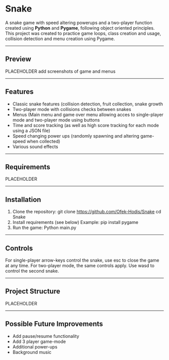 # Snake
A snake game with speed altering powerups and a two-player function created using **Python** and **Pygame**, following object oriented principles.
This project was created to practice game loops, class creation and usage, collision detection and menu creation using Pygame.

---

## Preview
PLACEHOLDER add screenshots of game and menus

---

## Features
- Classic snake features (collision detection, fruit collection, snake growth
- Two-player mode with collisions checks between snakes
- Menus (Main menu and game over menu allowing acces to single-player mode and two-player mode using buttons
- Time and score tracking (as well as high score tracking for each mode using a JSON file)
- Speed changing power ups (randomly spawning and altering game-speed when collected)
- Various sound effects

---

## Requirements
PLACEHOLDER

---

## Installation
1. Clone the repository:
  git clone https://github.com/Ofek-Hodis/Snake
  cd Snake
2. Install requirements (see below)
  Example:
    pip install pygame
3. Run the game:
   Python main.py

---

## Controls
For single-player arrow-keys control the snake, use esc to close the game at any time.
For two-player mode, the same controls apply. Use wasd to control the second snake.

---

## Project Structure

PLACEHOLDER

---

## Possible Future Improvements
- Add pause/resume functionality
- Add 3 player game-mode
- Additional power-ups
- Background music
